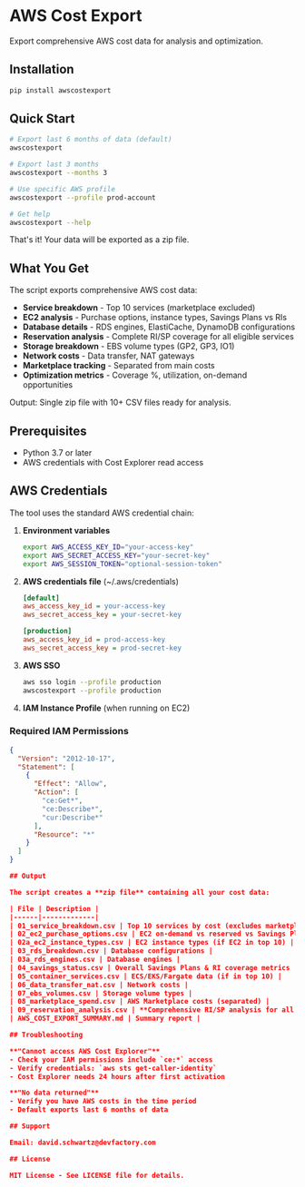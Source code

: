 # AWS Cost Export

Export comprehensive AWS cost data for analysis and optimization.

## Installation

```bash
pip install awscostexport
```

## Quick Start

```bash
# Export last 6 months of data (default)
awscostexport

# Export last 3 months
awscostexport --months 3

# Use specific AWS profile
awscostexport --profile prod-account

# Get help
awscostexport --help
```

That's it! Your data will be exported as a zip file.

## What You Get

The script exports comprehensive AWS cost data:
- **Service breakdown** - Top 10 services (marketplace excluded)
- **EC2 analysis** - Purchase options, instance types, Savings Plans vs RIs
- **Database details** - RDS engines, ElastiCache, DynamoDB configurations
- **Reservation analysis** - Complete RI/SP coverage for all eligible services
- **Storage breakdown** - EBS volume types (GP2, GP3, IO1)
- **Network costs** - Data transfer, NAT gateways
- **Marketplace tracking** - Separated from main costs
- **Optimization metrics** - Coverage %, utilization, on-demand opportunities

Output: Single zip file with 10+ CSV files ready for analysis.

## Prerequisites

- Python 3.7 or later
- AWS credentials with Cost Explorer read access

## AWS Credentials

The tool uses the standard AWS credential chain:

1. **Environment variables**
   ```bash
   export AWS_ACCESS_KEY_ID="your-access-key"
   export AWS_SECRET_ACCESS_KEY="your-secret-key"
   export AWS_SESSION_TOKEN="optional-session-token"
   ```

2. **AWS credentials file** (~/.aws/credentials)
   ```ini
   [default]
   aws_access_key_id = your-access-key
   aws_secret_access_key = your-secret-key
   
   [production]
   aws_access_key_id = prod-access-key
   aws_secret_access_key = prod-secret-key
   ```

3. **AWS SSO**
   ```bash
   aws sso login --profile production
   awscostexport --profile production
   ```

4. **IAM Instance Profile** (when running on EC2)

### Required IAM Permissions

```json
{
  "Version": "2012-10-17",
  "Statement": [
    {
      "Effect": "Allow",
      "Action": [
        "ce:Get*",
        "ce:Describe*",
        "cur:Describe*"
      ],
      "Resource": "*"
    }
  ]
}

## Output

The script creates a **zip file** containing all your cost data:

| File | Description |
|------|-------------|
| 01_service_breakdown.csv | Top 10 services by cost (excludes marketplace) |
| 02_ec2_purchase_options.csv | EC2 on-demand vs reserved vs Savings Plans |
| 02a_ec2_instance_types.csv | EC2 instance types (if EC2 in top 10) |
| 03_rds_breakdown.csv | Database configurations |
| 03a_rds_engines.csv | Database engines |
| 04_savings_status.csv | Overall Savings Plans & RI coverage metrics |
| 05_container_services.csv | ECS/EKS/Fargate data (if in top 10) |
| 06_data_transfer_nat.csv | Network costs |
| 07_ebs_volumes.csv | Storage volume types |
| 08_marketplace_spend.csv | AWS Marketplace costs (separated) |
| 09_reservation_analysis.csv | **Comprehensive RI/SP analysis for all services** |
| AWS_COST_EXPORT_SUMMARY.md | Summary report |

## Troubleshooting

**"Cannot access AWS Cost Explorer"**
- Check your IAM permissions include `ce:*` access
- Verify credentials: `aws sts get-caller-identity`
- Cost Explorer needs 24 hours after first activation

**"No data returned"**
- Verify you have AWS costs in the time period
- Default exports last 6 months of data

## Support

Email: david.schwartz@devfactory.com

## License

MIT License - See LICENSE file for details.
